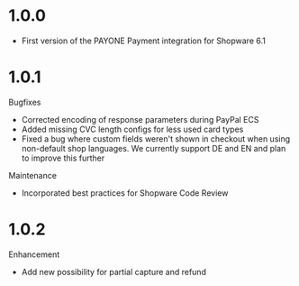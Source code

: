# 1.0.0
- First version of the PAYONE Payment integration for Shopware 6.1

# 1.0.1
Bugfixes

* Corrected encoding of response parameters during PayPal ECS
* Added missing CVC length configs for less used card types
* Fixed a bug where custom fields weren't shown in checkout when using non-default shop languages. We currently support DE and EN and plan to improve this further

Maintenance

* Incorporated best practices for Shopware Code Review

# 1.0.2
Enhancement

* Add new possibility for partial capture and refund
